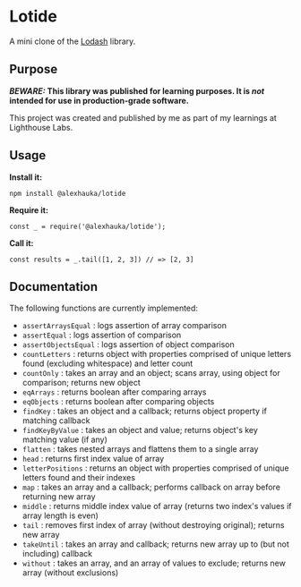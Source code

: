 # Lotide

A mini clone of the [Lodash](https://lodash.com) library.

## Purpose

**_BEWARE:_ This library was published for learning purposes. It is _not_ intended for use in production-grade software.**

This project was created and published by me as part of my learnings at Lighthouse Labs. 

## Usage

**Install it:**

`npm install @alexhauka/lotide`

**Require it:**

`const _ = require('@alexhauka/lotide');`

**Call it:**

`const results = _.tail([1, 2, 3]) // => [2, 3]`

## Documentation

The following functions are currently implemented:


* `assertArraysEqual` : logs assertion of array comparison
* `assertEqual` : logs assertion of comparison
* `assertObjectsEqual` : logs assertion of object comparison
* `countLetters` : returns object with properties comprised of unique letters found (excluding whitespace) and letter count
* `countOnly` : takes an array and an object; scans array, using object for comparison; returns new object
* `eqArrays` : returns boolean after comparing arrays
* `eqObjects` : returns boolean after comparing objects
* `findKey` : takes an object and a callback; returns object property if matching callback
* `findKeyByValue` : takes an object and value; returns object's key matching value (if any)
* `flatten` : takes nested arrays and flattens them to a single array
* `head` : returns first index value of array
* `letterPositions` : returns an object with properties comprised of unique letters found and their indexes
* `map` : takes an array and a callback; performs callback on array before returning new array
* `middle` : returns middle index value of array (returns two index's values if array length is even)
* `tail` : removes first index of array (without destroying original); returns new array
* `takeUntil` : takes an array and callback; returns new array up to (but not including) callback
* `without` : takes an array, and an array of values to exclude; returns new array (without exclusions)